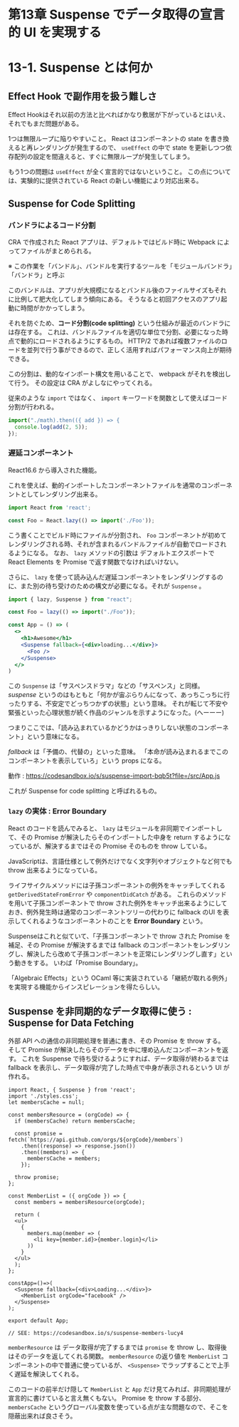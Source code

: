 # 第13章 Suspense でデータ取得の宣言的 UI を実現する

# 13-1. Suspense とは何か

## Effect Hook で副作用を扱う難しさ

Effect Hookはそれ以前の方法と比べればかなり敷居が下がっているとはいえ、それでもまだ問題がある。

1つは無限ループに陥りやすいこと。
React はコンポーネントの state を書き換えると再レンダリングが発生するので、 `useEffect` の中で state を更新しつつ依存配列の設定を間違えると、すぐに無限ループが発生してしまう。

もう1つの問題は `useEffect` が全く宣言的ではないということ。
この点については、実験的に提供されている React の新しい機能により対応出来る。

## Suspense for Code Splitting

### バンドラによるコード分割

CRA で作成された React アプリは、デフォルトではビルド時に Webpack によってファイルがまとめられる。

※ この作業を「バンドル」、バンドルを実行するツールを「モジュールバンドラ」「バンドラ」と呼ぶ

このバンドルは、アプリが大規模になるとバンドル後のファイルサイズもそれに比例して肥大化してしまう傾向にある。
そうなると初回アクセスのアプリ起動に時間がかかってしまう。

それを防ぐため、**コード分割(code splitting)** という仕組みが最近のバンドラには存在する。
これは、バンドルファイルを適切な単位で分割、必要になった時点で動的にロードされるようにするもの。
HTTP/2 であれば複数ファイルのロードを並列で行う事ができるので、正しく活用すればパフォーマンス向上が期待できる。

この分割は、動的なインポート構文を用いることで、 webpack がそれを検出して行う。
その設定は CRA がよしなにやってくれる。

従来のような `import` ではなく、 `import` キーワードを関数として使えばコード分割が行われる。

```js
import("./math).then(({ add }) => {
  console.log(add(2, 5));
});
```

### 遅延コンポーネント

React16.6 から導入された機能。

これを使えば、動的インポートしたコンポーネントファイルを通常のコンポーネントとしてレンダリング出来る。

```js
import React from 'react';

const Foo = React.lazy(() => import('./Foo'));
```

こう書くことでビルド時にファイルが分割され、 `Foo` コンポーネントが初めてレンダリングされる時、それが含まれるバンドルファイルが自動でロードされるようになる。
なお、 `lazy` メソッドの引数は デフォルトエクスポートで React Elements を Promise で返す関数でなければいけない。

さらに、 `lazy` を使って読み込んだ遅延コンポーネントをレンダリングするのに、また別の待ち受けのための構文が必要になる。それが `Suspense` 。

```jsx
import { lazy, Suspense } from "react";

const Foo = lazy(() => import("./Foo"));

const App = () => (
  <>
    <h1>Awesome</h1>
    <Suspense fallback={<div>loading...</div>}>
      <Foo />
    </Suspense>
  </>
)
```

この `Suspense` は「サスペンスドラマ」などの「サスペンス」と同様。
*suspense* というのはもともと「何かが宙ぶらりんになって、あっちこっちに行ったりする、不安定でどっちつかずの状態」という意味。
それが転じて不安や緊張といった心理状態が続く作品のジャンルを示すようになった。(へーーー)

つまりここでは、「読み込まれているかどうかはっきりしない状態のコンポーネント」という意味になる。

*fallback* は「予備の、代替の」といった意味。
「本命が読み込まれるまでこのコンポーネントを表示していろ」という props になる。

動作 : https://codesandbox.io/s/suspense-import-bqb5t?file=/src/App.js

これが Suspense for code splitting と呼ばれるもの。

### `lazy` の実体 : Error Boundary

React のコードを読んでみると、 `lazy` はモジュールを非同期でインポートして、その Promise が解決したらそのインポートした中身を return するようになっているが、解決するまではその Promise そのものを throw している。

JavaScriptは、言語仕様として例外だけでなく文字列やオブジェクトなど何でも throw 出来るようになっている。

ライフサイクルメソッドには子孫コンポーネントの例外をキャッチしてくれる `getDerivedStateFromError` や `componentDidCatch` がある。
これらのメソッドを用いて子孫コンポーネントで throw された例外をキャッチ出来るようにしておき、例外発生時は通常のコンポーネントツリーの代わりに fallback のUI を表示してくれるようなコンポーネントのことを **Error Boundary** という。

Suspenseはこれと似ていて、「子孫コンポーネントで throw された Promise を補足、その Promise が解決するまでは fallback のコンポーネントをレンダリングし、解決したら改めて子孫コンポーネントを正常にレンダリングし直す」という動きをする。
いわば「Promise Boundary」。

「Algebraic Effects」という OCaml 等に実装されている「継続が取れる例外」を実現する機能からインスピレーションを得たらしい。

## Suspense を非同期的なデータ取得に使う : Suspense for Data Fetching

外部 API への通信の非同期処理を普通に書き、その Promise を throw する。
そして Promise が解決したらそのデータを中に埋め込んだコンポーネントを返す。
これを Suspense で待ち受けるようにすれば、データ取得が終わるまでは fallback を表示し、データ取得が完了した時点で中身が表示されるという UI が作れる。

```tsx
import React, { Suspense } from 'react';
import './styles.css';
let membersCache = null;

const membersResource = (orgCode) => {
  if (membersCache) return membersCache;

  const promise = fetch(`https://api.github.com/orgs/${orgCode}/members`)
    .then((response) => response.json())
    .then((members) => {
      membersCache = members;
    });

  throw promise;
};

const MemberList = ({ orgCode }) => {
  const members = membersResource(orgCode);

  return (
  <ul>
    {
      members.map(member => (
        <li key={member.id}>{member.login}</li>
      ))
    }
  </ul>
  );
};

constApp=()=>(
  <Suspense fallback={<div>Loading...</div>}>
    <MemberList orgCode="facebook" />
  </Suspense>
);

export default App;

// SEE: https://codesandbox.io/s/suspense-members-lucy4
```

`memberResource` は データ取得が完了するまでは `promise` を throw し、取得後はそのデータを返してくれる関数。
`memberResource` の返り値を `MemberList` コンポーネントの中で普通に使っているが、 `<Suspense>` でラップすることで上手く遅延を解決してくれる。

このコードの前半だけ隠して `MemberList` と `App` だけ見てみれば、非同期処理が宣言的に書けていると言え無くもない。
Promise を throw する部分、 `membersCache` というグローバル変数を使っている点が主な問題なので、そこを隠蔽出来れば良さそう。

